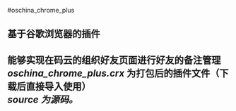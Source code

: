 #oschina_chrome_plus
<h2>基于谷歌浏览器的插件<h2>
<strong>能够实现在码云的组织好友页面进行好友的备注管理<strong>
<i>oschina_chrome_plus.crx</i> 为打包后的插件文件（下载后直接导入使用）<br>
<i>source<i> 为源码。
